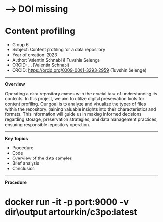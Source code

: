 
# --> DOI missing
# Content profiling

+ Group 6
+ Subject: Content profiling for a data repository
+ Year of creation: 2023
+ Author: Valentin Schnabl & Tuvshin Selenge
+ ORCID: ... (Valentin Schnabl)
+ ORCID: https://orcid.org/0009-0001-3293-2959 (Tuvshin Selenge)

---
**Overview**

Operating a data repository comes with the crucial task of understanding its contents. In this project, we aim to utilize digital preservation tools for content profiling. 
Our goal is to analyze and visualize the types of files within the repository, gaining valuable insights into their characteristics and formats. This information will guide us in making informed decisions regarding storage, preservation strategies, and data management practices, ensuring responsible repository operation.

---

**Key Topics**

- Procedure
- Code
- Overview of the data samples
- Brief analysis
- Conclusion
--- 

**Procedure**




# docker run -it -p **port**:9000 -v **dir**\output artourkin/c3po:latest
